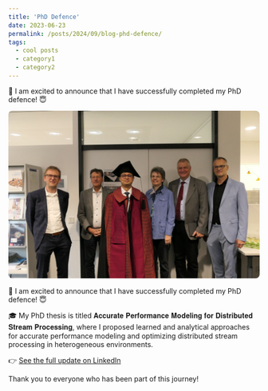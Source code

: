 ```yaml
---
title: 'PhD Defence'
date: 2023-06-23
permalink: /posts/2024/09/blog-phd-defence/
tags:
  - cool posts
  - category1
  - category2
---
```

🌟 I am excited to announce that I have successfully completed my PhD defence! 😇
<p>
  <img src="/images/phd-defence.jpeg" alt="PhD Defence Celebration" width="504" style="border-radius: 8px;" />
</p>

🌟 I am excited to announce that I have successfully completed my PhD defence! 😇

🎓 My PhD thesis is titled 𝐀𝐜𝐜𝐮𝐫𝐚𝐭𝐞 𝐏𝐞𝐫𝐟𝐨𝐫𝐦𝐚𝐧𝐜𝐞 𝐌𝐨𝐝𝐞𝐥𝐢𝐧𝐠 𝐟𝐨𝐫 𝐃𝐢𝐬𝐭𝐫𝐢𝐛𝐮𝐭𝐞𝐝 𝐒𝐭𝐫𝐞𝐚𝐦 𝐏𝐫𝐨𝐜𝐞𝐬𝐬𝐢𝐧𝐠, where I proposed learned and analytical approaches for accurate performance modeling and optimizing distributed stream processing in heterogeneous environments.

👉 [See the full update on LinkedIn](https://www.linkedin.com/posts/pratyushagnihotri_i-am-excited-to-announce-that-i-have-successfully-activity-7242088798774308864-qEcm?utm_source=share&utm_medium=member_desktop&rcm=ACoAAAJPxx4BsG_t_IY9Z1EjS-M-nALwbBljx6c)

Thank you to everyone who has been part of this journey!